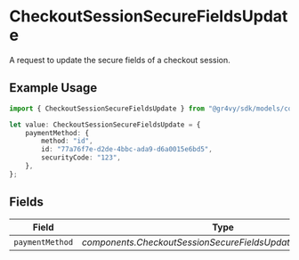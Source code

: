 # CheckoutSessionSecureFieldsUpdate

A request to update the secure fields of a checkout session.

## Example Usage

```typescript
import { CheckoutSessionSecureFieldsUpdate } from "@gr4vy/sdk/models/components";

let value: CheckoutSessionSecureFieldsUpdate = {
    paymentMethod: {
        method: "id",
        id: "77a76f7e-d2de-4bbc-ada9-d6a0015e6bd5",
        securityCode: "123",
    },
};
```

## Fields

| Field                                                       | Type                                                        | Required                                                    | Description                                                 |
| ----------------------------------------------------------- | ----------------------------------------------------------- | ----------------------------------------------------------- | ----------------------------------------------------------- |
| `paymentMethod`                                             | *components.CheckoutSessionSecureFieldsUpdatePaymentMethod* | :heavy_minus_sign:                                          | N/A                                                         |